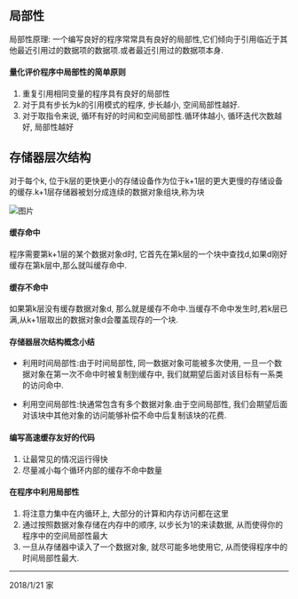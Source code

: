 ## 局部性
局部性原理: 一个编写良好的程序常常具有良好的局部性,它们倾向于引用临近于其他最近引用过的数据项的数据项.或者最近引用过的数据项本身.   

#### 量化评价程序中局部性的简单原则
1. 重复引用相同变量的程序具有良好的局部性
2. 对于具有步长为k的引用模式的程序,  步长越小, 空间局部性越好.
3. 对于取指令来说, 循环有好的时间和空间局部性.循环体越小, 循环迭代次数越好, 局部性越好

## 存储器层次结构

对于每个k, 位于k层的更快更小的存储设备作为位于k+1层的更大更慢的存储设备的缓存.k+1层存储器被划分成连续的数据对象组块,称为块

![图片](https://github.com/WallfacerRZD/CSAPP/chapter6/0.png)  

#### 缓存命中
程序需要第k+1层的某个数据对象d时, 它首先在第k层的一个块中查找d,如果d刚好缓存在第k层中,那么就叫缓存命中.

#### 缓存不命中
如果第k层没有缓存数据对象d, 那么就是缓存不命中.当缓存不命中发生时,若k层已满,从k+1层取出的数据对象d会覆盖现存的一个块.

#### 存储器层次结构概念小结
- 利用时间局部性:由于时间局部性, 同一数据对象可能被多次使用, 一旦一个数据对象在第一次不命中时被复制到缓存中, 我们就期望后面对该目标有一系类的访问命中.

- 利用空间局部性:快通常包含有多个数据对象.由于空间局部性, 我们会期望后面对该块中其他对象的访问能够补偿不命中后复制该块的花费.

#### 编写高速缓存友好的代码
1. 让最常见的情况运行得快
2. 尽量减小每个循环内部的缓存不命中数量


#### 在程序中利用局部性
1. 将注意力集中在内循环上, 大部分的计算和内存访问都在这里
2. 通过按照数据对象存储在内存中的顺序, 以步长为1的来读数据, 从而使得你的程序中的空间局部性最大
3. 一旦从存储器中读入了一个数据对象, 就尽可能多地使用它, 从而使得程序中的时间局部性最大.

***
2018/1/21
家


